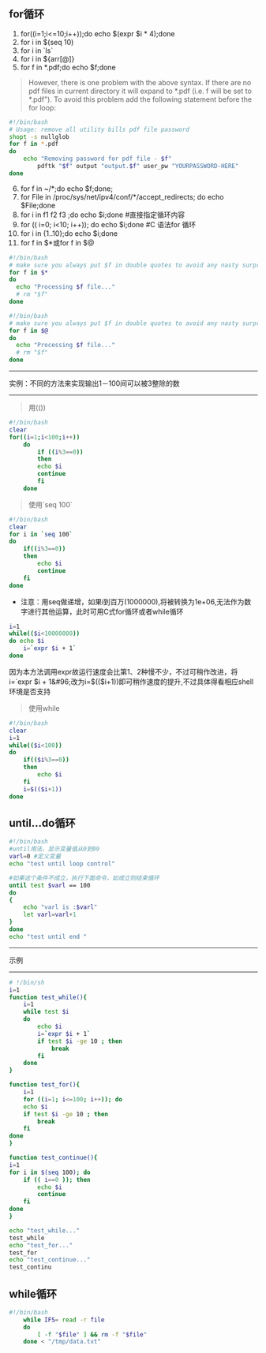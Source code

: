 ## for循环
1. for((i=1;i<=10;i++));do echo $(expr $i \* 4);done
2. for i in $(seq 10)
3. for i in &#96;ls&#96;
4. for i in ${arr[@]}
5. for f in *.pdf;do echo $f;done
>However, there is one problem with the above syntax. If there are no pdf files in current directory it will expand to *.pdf (i.e. f will be set to *.pdf"). To avoid this problem add the following statement before the for loop:
``` bash
#!/bin/bash
# Usage: remove all utility bills pdf file password
shopt -s nullglob
for f in *.pdf
do
	echo "Removing password for pdf file - $f"
        pdftk "$f" output "output.$f" user_pw "YOURPASSWORD-HERE"
done
```
6. for f in ~/*;do echo $f;done;
7. for File in /proc/sys/net/ipv4/conf/*/accept_redirects; do echo $File;done
8. for i in f1 f2 f3 ;do echo $i;done #直接指定循环内容
9. for (( i=0; i<10; i++)); do echo $i;done #C 语法for 循环
10. for i in {1..10};do echo $i;done
11. for f in $*或for f in $@
``` bash
#!/bin/bash
# make sure you always put $f in double quotes to avoid any nasty surprises i.e. "$f"
for f in $*
do
  echo "Processing $f file..."
  # rm "$f"
done
```
``` bash
#!/bin/bash
# make sure you always put $f in double quotes to avoid any nasty surprises i.e. "$f"
for f in $@
do
  echo "Processing $f file..."
  # rm "$f"
done
```
---
实例：不同的方法来实现输出1－100间可以被3整除的数

---
> 用(())
``` bash
#!/bin/bash
clear
for((i=1;i<100;i++))
    do  
        if ((i%3==0))
        then
        echo $i
        continue
        fi
    done
```

> 使用&#96;seq 100&#96;
``` bash
#!/bin/bash
clear
for i in `seq 100`
do
    if((i%3==0))
    then
        echo $i
        continue
    fi
done
```
* 注意：用seq做递增，如果i到百万(1000000),将被转换为1e+06,无法作为数字进行其他运算，此时可用C式for循环或者while循环
``` bash
i=1
while(($i<10000000))
do echo $i
    i=`expr $i + 1`
done
```
 因为本方法调用expr故运行速度会比第1、2种慢不少，不过可稍作改进，将i=&#96;expr $i + 1&#96;改为i=$(($i+1))即可稍作速度的提升,不过具体得看相应shell环境是否支持


> 使用while
``` bash
#!/bin/bash
clear
i=1
while(($i<100))
do
    if(($i%3==0))
    then
        echo $i
    fi
    i=$(($i+1))
done
```

## until...do循环
``` bash
#!/bin/bash
#until用法，显示变量值从0到99
varl=0 #定义变量
echo "test until loop control"

#如果这个条件不成立，执行下面命令，如成立则结束循环
until test $varl == 100
do
{
    echo "varl is :$varl"
    let varl=varl+1
}
done
echo "test until end "
```

---
示例

---

``` bash
# !/bin/sh
i=1
function test_while(){
	i=1
	while test $i
	do
		echo $i
		i=`expr $i + 1`
		if test $i -ge 10 ; then
			break
		fi
	done
}

function test_for(){
	i=1
	for ((i=1; i<=100; i++)); do
	echo $i
	if test $i -ge 10 ; then
		break
	fi
done
}

function test_continue(){
i=1
for i in $(seq 100); do
	if (( i==0 )); then
		echo $i
		continue
	fi
done
}

echo "test_while..."
test_while
echo "test_for..."
test_for
echo "test_continue..."
test_continu
```


## while循环
``` bash
#!/bin/bash
    while IFS= read -r file
    do
        [ -f "$file" ] && rm -f "$file"
    done < "/tmp/data.txt"
```
